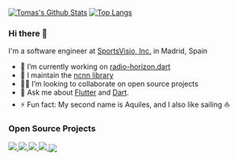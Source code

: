 [![Tomas's Github Stats](https://github-readme-stats.vercel.app/api?username=tomassasovsky&count_private=true&theme=github_dark&show_icons=true&line_height=24)](https://github.com/tomassasovsky)
[![Top Langs](https://github-readme-stats.vercel.app/api/top-langs/?username=tomassasovsky&layout=compact&langs_count=8&theme=github_dark&size_weight=0.7&count_weight=0.3)](https://github.com/anuraghazra/github-readme-stats)

### Hi there 👋

I'm a software engineer at [SportsVisio, Inc.](https://sportsvisio.com) in Madrid, Spain

- 🧱 I’m currently working on [radio-horizon.dart](https://github.com/tomassasovsky/radio-horizon.dart)
- 🔭 I maintain the [ncnn library](https://https://github.com/tomassasovsky/ncnn.dart)
- 🧑‍💻 I’m looking to collaborate on open source projects
- 💬 Ask me about [Flutter](https://flutter.dev) and [Dart](https://dart.dev).
- ⚡ Fun fact: My second name is Aquiles, and I also like sailing ⛵

### Open Source Projects

<span>
  <a href="https://github.com/tomassasovsky/ncnn.dart">
    <img src="https://github-readme-stats.vercel.app/api/pin/?theme=github_dark&username=tomassasovsky&repo=ncnn.dart" />
  </a>
</span>
<span>
  <a href="https://github.com/tomassasovsky/radio-horizon.dart">
    <img src="https://github-readme-stats.vercel.app/api/pin/?theme=github_dark&username=tomassasovsky&repo=radio-horizon.dart" />
  </a>
</span>

<span>
  <a href="https://github.com/tomassasovsky/automatic_version_upgrader.dart">
    <img src="https://github-readme-stats.vercel.app/api/pin/?theme=github_dark&username=tomassasovsky&repo=automatic_version_upgrader.dart" />
  </a>
</span>
<span>
  <a href="https://github.com/tomassasovsky/pytorch.dart">
    <img src="https://github-readme-stats.vercel.app/api/pin/?theme=github_dark&username=tomassasovsky&repo=pytorch.dart" /> 
  </a>
</span>

<a href="https://github.com/tomassasovsky/WeAppe.ar">
  <img align="center" src="https://github-readme-stats.vercel.app/api/pin/?theme=github_dark&username=tomassasovsky&repo=WeAppe.ar" />
</a>
